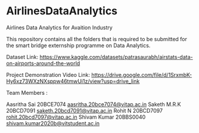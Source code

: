 # AirlinesDataAnalytics
Airlines Data Analytics for Avaition Industry

This repository contains all the folders that is required to be submitted for the smart bridge externship programme on Data Analytics.

Dataset Link: https://www.kaggle.com/datasets/patrasaurabh/airstats-data-on-airports-around-the-world

Project Demonstration Video Link: https://drive.google.com/file/d/1SrxmbK-Hy6xz73WXzNXsppw46tmwUi1z/view?usp=drive_link

Team Members :

Aasritha Sai 20BCE7074 aasritha.20bce7074@vitap.ac.in
Saketh M.R.K 20BCD7091 saketh.20bcd7091@vitap.ac.in
Rohit N 20BCD7097 rohit.20bcd7097@vitap.ac.in
Shivam Kumar 20BBS0040 shivam.kumar2020b@vitstudent.ac.in
